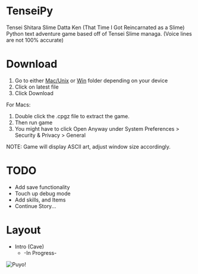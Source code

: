 # TenseiPy

Tensei Shitara Slime Datta Ken (That Time I Got Reincarnated as a Slime)
Python text adventure game based off of Tensei Slime managa. (Voice lines are not 100% accurate)

# Download
1. Go to either [Mac/Unix](https://github.com/dthomas550/TenseiPy/blob/master/Mac:Unix/) or [Win](https://github.com/dthomas550/TenseiPy/blob/master/Win/) folder depending on your device
2. Click on latest file
3. Click Download

For Macs:
1. Double click the .cpgz file to extract the game. 
2. Then run game
3. You might have to click Open Anyway under System Preferences > Security & Privacy > General 

NOTE: Game will display ASCII art, adjust window size accordingly.

# TODO
- Add save functionality
- Touch up debug mode
- Add skills, and Items
- Continue Story...


# Layout
- Intro (Cave)
  - -In Progress-
  
![Puyo!](https://vignette.wikia.nocookie.net/tensei-shitara-slime-datta-ken/images/3/34/Rimuru_Slime_Anime.png/revision/latest?cb=20180922214304)
